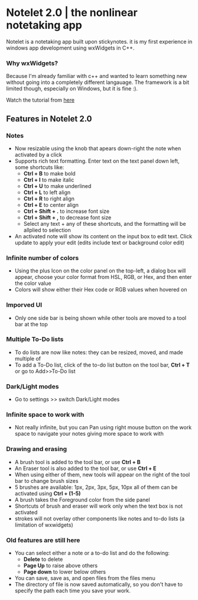 # Notelet 2.0 | the nonlinear notetaking app

Notelet is a notetaking app built upon stickynotes. it is my first experience in windows app development using wxWidgets in C++.

### Why wxWidgets?
Because I'm already familiar with c++ and wanted to learn something new without going into a completely different langauage. The framework is a bit limited though, especially on Windows, but it is fine :).

Watch the tutorial from [here](https://cloud-3hwnl7alt-hack-club-bot.vercel.app/02025-01-24_00-26-33__1_.mp4)


## Features in Notelet 2.0
### Notes 
- Now resizable using the knob that apears down-right the note when activated by a click
- Supports rich text formatting. Enter text on the text panel down left, some shortcuts like:
    - **Ctrl + B** to make bold
    - **Ctrl + I** to make italic
    - **Ctrl + U** to make underlined
    - **Ctrl + L** to left align
    - **Ctrl + R** to right align
    - **Ctrl + E** to center align
    - **Ctrl + Shift + .** to increase font size
    - **Ctrl + Shift + ,** to decrease font size
    - Select any text + any of these shortcuts, and the formatting will be allplied to selection
- An activated note will show its content on the input box to edit text. Click update to apply your edit (edits include text or background color edit)
### Infinite number of colors
- Using the plus Icon on the color panel on the top-left, a dialog box will appear, choose your color format from HSL, RGB, or Hex, and then enter the color value
- Colors will show either their Hex code or RGB values when hovered on
### Imporved UI
- Only one side bar is being shown while other tools are moved to a tool bar at the top
### Multiple To-Do lists
- To do lists are now like notes: they can be resized, moved, and made multiple of
- To add a To-Do list, click of the to-do list button on the tool bar, **Ctrl + T** or go to Add>>To-Do list
### Dark/Light modes
- Go to settings >> switch Dark/Light modes
### Infinite space to work with
- Not really infinite, but you can Pan using right mouse button on the work space to navigate your notes giving more space to work with
### Drawing and erasing
- A brush tool is added to the tool bar, or use **Ctrl + B**
- An Eraser tool is also added to the tool bar, or use **Ctrl + E**
- When using either of them, new tools will appear on the right of the tool bar to change brush sizes
- 5 brushes are available: 1px, 2px, 3px, 5px, 10px all of them can be activated using **Ctrl + (1-5)**
- A brush takes the Foreground color from the side panel
- Shortcuts of brush and eraser will work only when the text box is not activated
- strokes will not overlay other components like notes and to-do lists (a limitation of wxwidgets)
### Old features are still here
- You can select either a note or a to-do list and do the following:
  - **Delete** to delete
  - **Page Up** to raise above others
  - **Page down** to lower below others
- You can save, save as, and open files from the files menu
- The directory of file is now saved automatically, so you don't have to specify the path each time you save your work.
